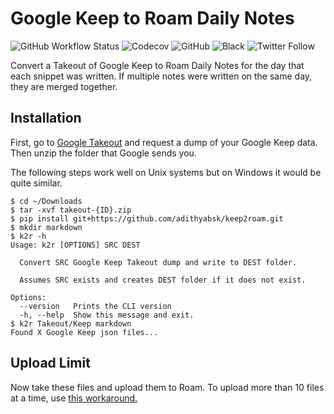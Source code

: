 # Google Keep to Roam Daily Notes

![GitHub Workflow Status](https://img.shields.io/github/workflow/status/adithyabsk/keep2roam/build?color=6cc644&logo=github&style=plastic)
![Codecov](https://img.shields.io/codecov/c/github/adithyabsk/keep2roam?color=6cc644&style=plastic)
![GitHub](https://img.shields.io/github/license/adithyabsk/keep2roam?logo=6cc644&style=plastic)
![Black](https://img.shields.io/badge/code%20style-black-000000.svg)
![Twitter Follow](https://img.shields.io/twitter/follow/adithya_balaji?style=social)

Convert a Takeout of Google Keep to Roam Daily Notes for the day that each
snippet was written. If multiple notes were written on the same day, they are
merged together.

## Installation

First, go to [Google Takeout](https://takeout.google.com/settings/takeout) and
request a dump of your Google Keep data. Then unzip the folder that Google sends
you.

The following steps work well on Unix systems but on Windows it would be quite
similar.

```console
$ cd ~/Downloads
$ tar -xvf takeout-{ID}.zip
$ pip install git+https://github.com/adithyabsk/keep2roam.git
$ mkdir markdown
$ k2r -h
Usage: k2r [OPTIONS] SRC DEST

  Convert SRC Google Keep Takeout dump and write to DEST folder.

  Assumes SRC exists and creates DEST folder if it does not exist.

Options:
  --version   Prints the CLI version
  -h, --help  Show this message and exit.
$ k2r Takeout/Keep markdown
Found X Google Keep json files...
```

## Upload Limit

Now take these files and upload them to Roam. To upload more than 10 files at a
time, use [this workaround.](https://forum.roamresearch.com/t/workaround-for-10-file-limit-on-markdown-import/558/2)
